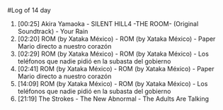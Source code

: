 #Log of 14 day

1. [00:25] Akira Yamaoka - SILENT HILL4 -THE ROOM- (Original Soundtrack) - Your Rain
1. [02:20] ROM (by Xataka México) - ROM (by Xataka México) - Paper Mario directo a nuestro corazón
1. [02:29] ROM (by Xataka México) - ROM (by Xataka México) - Los teléfonos que nadie pidió en la subasta del gobierno
1. [02:41] ROM (by Xataka México) - ROM (by Xataka México) - Paper Mario directo a nuestro corazón
1. [14:09] ROM (by Xataka México) - ROM (by Xataka México) - Los teléfonos que nadie pidió en la subasta del gobierno
1. [21:19] The Strokes - The New Abnormal - The Adults Are Talking

